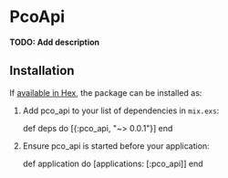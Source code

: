 # PcoApi

**TODO: Add description**

## Installation

If [available in Hex](https://hex.pm/docs/publish), the package can be installed as:

  1. Add pco_api to your list of dependencies in `mix.exs`:

        def deps do
          [{:pco_api, "~> 0.0.1"}]
        end

  2. Ensure pco_api is started before your application:

        def application do
          [applications: [:pco_api]]
        end

